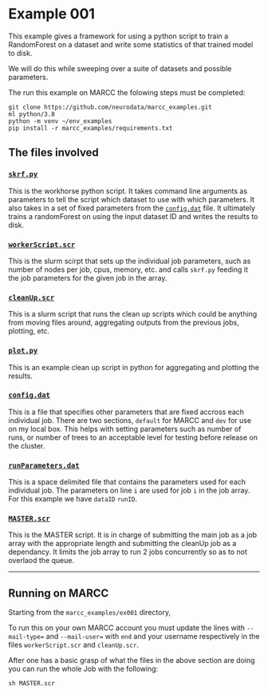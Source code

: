 # Example 001

This example gives a framework for using a python script to train a
RandomForest on a dataset and write some statistics of that trained
model to disk.

We will do this while sweeping over a suite of datasets and possible
parameters.


The run this example on MARCC the folowing steps must be completed:

```
git clone https://github.com/neurodata/marcc_examples.git
ml python/3.8
python -m venv ~/env_examples
pip install -r marcc_examples/requirements.txt
```


## The files involved

### [`skrf.py`](./skrf.py)

This is the workhorse python script.  It takes command line arguments as
parameters to tell the script which dataset to use with which
parameters.  It also takes in a set of fixed parameters from the
[`config.dat`](./config.dat) file. It ultimately trains a randomForest
on using the input dataset ID and writes the results to disk.


### [`workerScript.scr`](./workerScript.scr)

This is the slurm scirpt that sets up the individual job parameters,
such as number of nodes per job, cpus, memory, etc. and calls `skrf.py`
feeding it the job parameters for the given job in the array.


### [`cleanUp.scr`](./cleanUp.scr)

This is a slurm script that runs the clean up scripts which could be
anything from moving files around, aggregating outputs from the previous
jobs, plotting, etc.


### [`plot.py`](./plot.py)

This is an example clean up script in python for aggregating and
plotting the results.


### [`config.dat`](./config.dat)

This is a file that specifies other parameters that are fixed accross
each individual job.  There are two sections, `default` for MARCC and
`dev` for use on my local box.  This helps with setting parameters such
as number of runs, or number of trees to an acceptable level for
testing before release on the cluster.


### [`runParameters.dat`](./runParameters.dat)

This is a space delimited file that contains the parameters used for
each individual job.  The parameters on line `i` are used for job `i` in
the job array. For this example we have `dataID` `runID`.


### [`MASTER.scr`](./MASTER.scr)

This is the MASTER script.  It is in charge of submitting the main job
as a job array with the appropriate length and submitting the cleanUp
job as a dependancy. It limits the job array to run 2 jobs concurrently so
as to not overlaod the queue.


---


## Running on MARCC

Starting from the `marcc_examples/ex001` directory,

To run this on your own MARCC account you must update the lines with
`--mail-type=` and `--mail-user=` with `end` and your username
respectively in the files `workerScript.scr` and `cleanUp.scr`.

After one has a basic grasp of what the files in the above section are
doing you can run the whole Job with the following:

```
sh MASTER.scr
```


